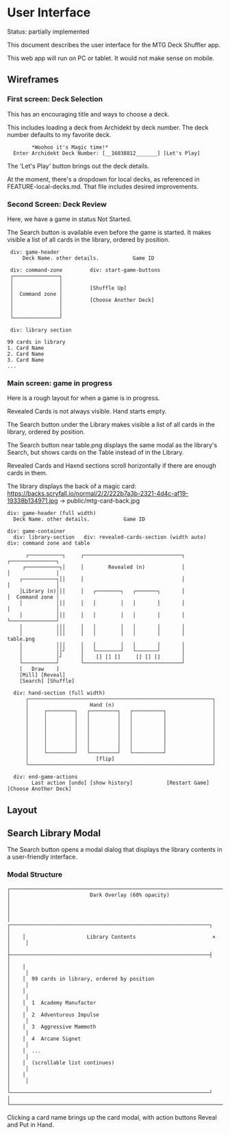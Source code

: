# User Interface

Status: partially implemented

This document describes the user interface for the MTG Deck Shuffler app.

This web app will run on PC or tablet. It would not make sense on mobile.

## Wireframes

### First screen: Deck Selection

This has an encouraging title and ways to choose a deck.

This includes loading a deck from Archidekt by deck number.
The deck number defaults to my favorite deck.

```
        *Woohoo it's Magic time!*
  Enter Archidekt Deck Number: [__16038812_______] [Let's Play]
```

The 'Let's Play' button brings out the deck details.

At the moment, there's a dropdown for local decks, as referenced in FEATURE-local-decks.md. That file includes desired improvements.

### Second Screen: Deck Review

Here, we have a game in status Not Started.

The Search button is available even before the game is started. It makes visible a list of all cards in the library, ordered by position.

```
 div: game-header
     Deck Name. other details.           Game ID

 div: command-zone         div: start-game-buttons
 ┌───────────────┐
 │               │
 │               │         [Shuffle Up]
 │  Command zone │
 │               │         [Choose Another Deck]
 │               │
 │               │
 └───────────────┘

 div: library section

99 cards in library
1. Card Name
2. Card Name
3. Card Name
...

```

### Main screen: game in progress

Here is a rough layout for when a game is in progress.

Revealed Cards is not always visible. Hand starts empty.

The Search button under the Library makes visible a list of all cards in the library, ordered by position.

The Search button near table.png displays the same modal as the library's Search, but shows cards on the Table instead of in the Library.

Revealed Cards and Haxnd sections scroll horizontally if there are enough cards in them.

The library displays the back of a magic card: https://backs.scryfall.io/normal/2/2/222b7a3b-2321-4d4c-af19-19338b134971.jpg -> public/mtg-card-back.jpg

```
div: game-header (full width)
  Deck Name. other details.           Game ID

div: game-container
  div: library-section   div: revealed-cards-section (width auto)          div: command zone and table

      ┌───────────┐     ┌────────────────────────────────┐                   ┌───────────────┐
     ┌───────────┐│     │        Revealed (n)            │                   │               │
    ┌───────────┐││     │                                │                   │               │
    │Library (n)│││     │   ┌────────┐   ┌───────┐       │                   │  Command zone │
    │           │││     │   │        │   │       │       │                   │               │
    │           │││     │   │        │   │       │       │                   └───────────────┘
    │           │││     │   │        │   │       │       │
    │           │││     │   │        │   │       │       │                      table.png
    │           │││     │   │        │   │       │       │
    │           ││┘     │   └────────┘   └───────┘       │
    │           │┘      │    [] [] []     [] [] []       │
    └───────────┘       └────────────────────────────────┘
    [   Draw    ]
    [Mill] [Reveal]
    [Search] [Shuffle]

  div: hand-section (full width)
      ┌────────────────────────────────────────────────────────────┐
      │                    Hand (n)                                │
      │     ┌─────────┐   ┌─────────┐   ┌──────────┐               │
      │     │         │   │         │   │          │               │
      │     │         │   │         │   │          │               │
      │     │         │   │         │   │          │               │
      │     │         │   │         │   │          │               │
      │     │         │   │         │   │          │               │
      │     │         │   │         │   │          │               │
      │     └─────────┘   └─────────┘   └──────────┘               │
      │                      [flip]                                │
      └────────────────────────────────────────────────────────────┘

  div: end-game-actions
        Last action [undo] [show history]           [Restart Game] [Choose Another Deck]
```

## Layout

## Search Library Modal

The Search button opens a modal dialog that displays the library contents in a user-friendly interface.

### Modal Structure

```
┌────────────────────────────────────────────────────────────────────────────┐
│                          Dark Overlay (60% opacity)                        │
│                                                                            │
│    ┌─────────────────────────────────────────────────────────────────┐     │
│    │                    Library Contents                         ×   │     │
│    ├─────────────────────────────────────────────────────────────────┤     │
│    │                                                                 │     │
│    │  99 cards in library, ordered by position                       │     │
│    │                                                                 │     │
│    │  1  Academy Manufactor                                          │     │
│    │  2  Adventurous Impulse                                         │     │
│    │  3  Aggressive Mammoth                                          │     │
│    │  4  Arcane Signet                                               │     │
│    │  ...                                                            │     │
│    │  (scrollable list continues)                                    │     │
│    │                                                                 │     │
│    └─────────────────────────────────────────────────────────────────┘     │
└────────────────────────────────────────────────────────────────────────────┘
```

Clicking a card name brings up the card modal, with action buttons Reveal and Put in Hand.
